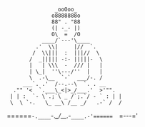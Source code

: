 
                   _ooOoo_ 
                  o8888888o 
                  88" . "88 
                  (| -_- |) 
                  O\  =  /O 
               ____/`---'\____ 
             .'  \\|     |//  `. 
            /  \\|||  :  |||//  \ 
           /  _||||| -:- |||||-  \ 
           |   | \\\  -  /// |   | 
           | \_|  ''\---/''  |   | 
           \  .-\__  `-`  ___/-. / 
         ___`. .'  /--.--\  `. . __ 
      ."" '<  `.___\_<|>_/___.'  >'"". 
     | | :  `- \`.;`\ _ /`;.`/ - ` : | | 
     \  \ `-.   \_ __\ /__ _/   .-` /  / 
======`-.____`-.___\_____/___.-`____.-'====== 
                   `=---=' 
